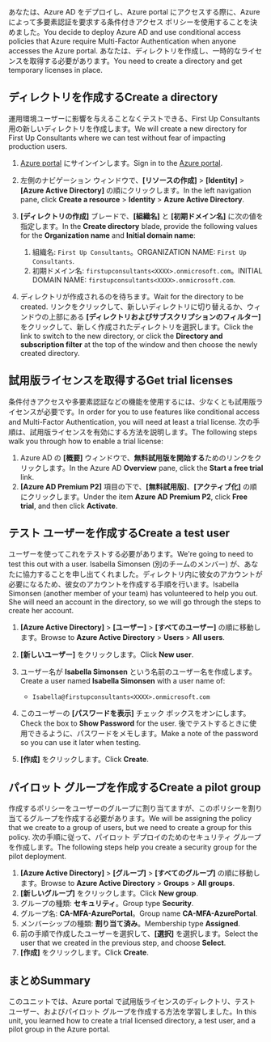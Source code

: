 <span data-ttu-id="1f506-101">あなたは、Azure AD をデプロイし、Azure portal にアクセスする際に、Azure によって多要素認証を要求する条件付きアクセス ポリシーを使用することを決めました。</span><span class="sxs-lookup"><span data-stu-id="1f506-101">You decide to deploy Azure AD and use conditional access policies that Azure require Multi-Factor Authentication when anyone accesses the Azure portal.</span></span> <span data-ttu-id="1f506-102">あなたは、ディレクトリを作成し、一時的なライセンスを取得する必要があります。</span><span class="sxs-lookup"><span data-stu-id="1f506-102">You need to create a directory and get temporary licenses in place.</span></span>

## <a name="create-a-directory"></a><span data-ttu-id="1f506-103">ディレクトリを作成する</span><span class="sxs-lookup"><span data-stu-id="1f506-103">Create a directory</span></span>
<span data-ttu-id="1f506-104">運用環境ユーザーに影響を与えることなくテストできる、First Up Consultants 用の新しいディレクトリを作成します。</span><span class="sxs-lookup"><span data-stu-id="1f506-104">We will create a new directory for First Up Consultants where we can test without fear of impacting production users.</span></span>

1. <span data-ttu-id="1f506-105">[Azure portal](https://portal.azure.com/) にサインインします。</span><span class="sxs-lookup"><span data-stu-id="1f506-105">Sign in to the [Azure portal](https://portal.azure.com/).</span></span>
1. <span data-ttu-id="1f506-106">左側のナビゲーション ウィンドウで、**[リソースの作成]** > **[Identity]** > **[Azure Active Directory]** の順にクリックします。</span><span class="sxs-lookup"><span data-stu-id="1f506-106">In the left navigation pane, click **Create a resource** > **Identity** > **Azure Active Directory**.</span></span>
1. <span data-ttu-id="1f506-107">**[ディレクトリの作成]** ブレードで、**[組織名]** と **[初期ドメイン名]** に次の値を指定します。</span><span class="sxs-lookup"><span data-stu-id="1f506-107">In the **Create directory** blade, provide the following values for the **Organization name** and **Initial domain name**:</span></span>

   1. <span data-ttu-id="1f506-108">組織名: `First Up Consultants`。</span><span class="sxs-lookup"><span data-stu-id="1f506-108">ORGANIZATION NAME: `First Up Consultants`.</span></span>
   1. <span data-ttu-id="1f506-109">初期ドメイン名: `firstupconsultants<XXXX>.onmicrosoft.com`。</span><span class="sxs-lookup"><span data-stu-id="1f506-109">INITIAL DOMAIN NAME: `firstupconsultants<XXXX>.onmicrosoft.com`.</span></span>

1. <span data-ttu-id="1f506-110">ディレクトリが作成されるのを待ちます。</span><span class="sxs-lookup"><span data-stu-id="1f506-110">Wait for the directory to be created.</span></span> <span data-ttu-id="1f506-111">リンクをクリックして、新しいディレクトリに切り替えるか、ウィンドウの上部にある **[ディレクトリおよびサブスクリプションのフィルター]** をクリックして、新しく作成されたディレクトリを選択します。</span><span class="sxs-lookup"><span data-stu-id="1f506-111">Click the link to switch to the new directory, or click the **Directory and subscription filter** at the top of the window and then choose the newly created directory.</span></span>

## <a name="get-trial-licenses"></a><span data-ttu-id="1f506-112">試用版ライセンスを取得する</span><span class="sxs-lookup"><span data-stu-id="1f506-112">Get trial licenses</span></span>

<span data-ttu-id="1f506-113">条件付きアクセスや多要素認証などの機能を使用するには、少なくとも試用版ライセンスが必要です。</span><span class="sxs-lookup"><span data-stu-id="1f506-113">In order for you to use features like conditional access and Multi-Factor Authentication, you will need at least a trial license.</span></span> <span data-ttu-id="1f506-114">次の手順は、試用版ライセンスを有効にする方法を説明します。</span><span class="sxs-lookup"><span data-stu-id="1f506-114">The following steps walk you through how to enable a trial license:</span></span>

1. <span data-ttu-id="1f506-115">Azure AD の **[概要]** ウィンドウで、**無料試用版を開始する**ためのリンクをクリックします。</span><span class="sxs-lookup"><span data-stu-id="1f506-115">In the Azure AD **Overview** pane, click the **Start a free trial** link.</span></span>
1. <span data-ttu-id="1f506-116">**[Azure AD Premium P2]** 項目の下で、**[無料試用版]**、**[アクティブ化]** の順にクリックします。</span><span class="sxs-lookup"><span data-stu-id="1f506-116">Under the item **Azure AD Premium P2**, click **Free trial**, and then click **Activate**.</span></span>

## <a name="create-a-test-user"></a><span data-ttu-id="1f506-117">テスト ユーザーを作成する</span><span class="sxs-lookup"><span data-stu-id="1f506-117">Create a test user</span></span>

<span data-ttu-id="1f506-118">ユーザーを使ってこれをテストする必要があります。</span><span class="sxs-lookup"><span data-stu-id="1f506-118">We're going to need to test this out with a user.</span></span> <span data-ttu-id="1f506-119">Isabella Simonsen (別のチームのメンバー) が、あなたに協力することを申し出てくれました。ディレクトリ内に彼女のアカウントが必要になるため、彼女のアカウントを作成する手順を行います。</span><span class="sxs-lookup"><span data-stu-id="1f506-119">Isabella Simonsen (another member of your team) has volunteered to help you out. She will need an account in the directory, so we will go through the steps to create her account.</span></span>

1. <span data-ttu-id="1f506-120">**[Azure Active Directory]** > **[ユーザー]** > **[すべてのユーザー]** の順に移動します。</span><span class="sxs-lookup"><span data-stu-id="1f506-120">Browse to **Azure Active Directory** > **Users** > **All users**.</span></span>
1. <span data-ttu-id="1f506-121">**[新しいユーザー]** をクリックします。</span><span class="sxs-lookup"><span data-stu-id="1f506-121">Click **New user**.</span></span>
1. <span data-ttu-id="1f506-122">ユーザー名が **Isabella Simonsen** という名前のユーザー名を作成します。</span><span class="sxs-lookup"><span data-stu-id="1f506-122">Create a user named **Isabella Simonsen** with a user name of:</span></span>

   * `Isabella@firstupconsultants<XXXX>.onmicrosoft.com`

1. <span data-ttu-id="1f506-123">このユーザーの **[パスワードを表示]** チェック ボックスをオンにします。</span><span class="sxs-lookup"><span data-stu-id="1f506-123">Check the box to **Show Password** for the user.</span></span> <span data-ttu-id="1f506-124">後でテストするときに使用できるように、パスワードをメモします。</span><span class="sxs-lookup"><span data-stu-id="1f506-124">Make a note of the password so you can use it later when testing.</span></span>
1. <span data-ttu-id="1f506-125">**[作成]** をクリックします。</span><span class="sxs-lookup"><span data-stu-id="1f506-125">Click **Create**.</span></span>

## <a name="create-a-pilot-group"></a><span data-ttu-id="1f506-126">パイロット グループを作成する</span><span class="sxs-lookup"><span data-stu-id="1f506-126">Create a pilot group</span></span>

<span data-ttu-id="1f506-127">作成するポリシーをユーザーのグループに割り当てますが、このポリシーを割り当てるグループを作成する必要があります。</span><span class="sxs-lookup"><span data-stu-id="1f506-127">We will be assigning the policy that we create to a group of users, but we need to create a group for this policy.</span></span> <span data-ttu-id="1f506-128">次の手順に従って、パイロット デプロイのためのセキュリティ グループを作成します。</span><span class="sxs-lookup"><span data-stu-id="1f506-128">The following steps help you create a security group for the pilot deployment.</span></span>

1. <span data-ttu-id="1f506-129">**[Azure Active Directory]** > **[グループ]** > **[すべてのグループ]** の順に移動します。</span><span class="sxs-lookup"><span data-stu-id="1f506-129">Browse to **Azure Active Directory** > **Groups** > **All groups**.</span></span>
1. <span data-ttu-id="1f506-130">**[新しいグループ]** をクリックします。</span><span class="sxs-lookup"><span data-stu-id="1f506-130">Click **New group**.</span></span>
1. <span data-ttu-id="1f506-131">グループの種類: **セキュリティ**。</span><span class="sxs-lookup"><span data-stu-id="1f506-131">Group type **Security**.</span></span>
1. <span data-ttu-id="1f506-132">グループ名: **CA-MFA-AzurePortal**。</span><span class="sxs-lookup"><span data-stu-id="1f506-132">Group name **CA-MFA-AzurePortal**.</span></span>
1. <span data-ttu-id="1f506-133">メンバーシップの種類: **割り当て済み**。</span><span class="sxs-lookup"><span data-stu-id="1f506-133">Membership type **Assigned**.</span></span>
1. <span data-ttu-id="1f506-134">前の手順で作成したユーザーを選択して、**[選択]** を選択します。</span><span class="sxs-lookup"><span data-stu-id="1f506-134">Select the user that we created in the previous step, and choose **Select**.</span></span>
1. <span data-ttu-id="1f506-135">**[作成]** をクリックします。</span><span class="sxs-lookup"><span data-stu-id="1f506-135">Click **Create**.</span></span>

## <a name="summary"></a><span data-ttu-id="1f506-136">まとめ</span><span class="sxs-lookup"><span data-stu-id="1f506-136">Summary</span></span>

<span data-ttu-id="1f506-137">このユニットでは、Azure portal で試用版ライセンスのディレクトリ、テスト ユーザー、およびパイロット グループを作成する方法を学習しました。</span><span class="sxs-lookup"><span data-stu-id="1f506-137">In this unit, you learned how to create a trial licensed directory, a test user, and a pilot group in the Azure portal.</span></span>
